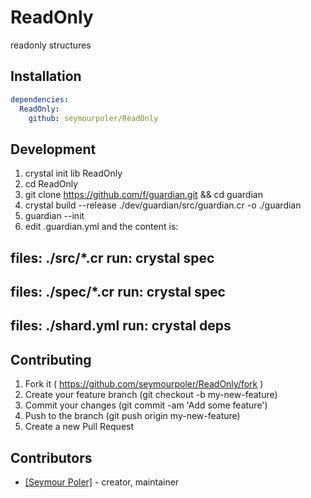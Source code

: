 # ReadOnly

readonly structures

## Installation

```yaml
dependencies:
  ReadOnly:
    github: seymourpoler/ReadOnly
```

## Development

1. crystal init lib ReadOnly
2. cd ReadOnly
3. git clone https://github.com/f/guardian.git && cd guardian
4. crystal build --release ./dev/guardian/src/guardian.cr -o ./guardian
5. guardian --init
6. edit .guardian.yml and the content is:

files: ./src/*.cr
run: crystal spec
---
files: ./spec/*.cr
run: crystal spec
---
files: ./shard.yml
run: crystal deps
---

## Contributing

1. Fork it ( https://github.com/seymourpoler/ReadOnly/fork )
2. Create your feature branch (git checkout -b my-new-feature)
3. Commit your changes (git commit -am 'Add some feature')
4. Push to the branch (git push origin my-new-feature)
5. Create a new Pull Request

## Contributors

- [[Seymour Poler]](https://github.com/seymourpoler)  - creator, maintainer
